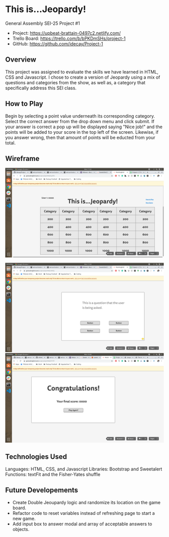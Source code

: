# This is...Jeopardy!

General Assembly SEI-25 Project #1

- Project: https://upbeat-brattain-0497c2.netlify.com/
- Trello Board: https://trello.com/b/bPKDmSHs/project-1
- GitHub: https://github.com/idecay/Project-1

## Overview

This project was assigned to evaluate the skills we have learned in HTML, CSS and Javascript. I chose to create a version of Jeopardy using a mix of questions and categories from the show, as well as, a category that specifically address this SEI class.

## How to Play

Begin by selecting a point value underneath its corresponding category. Select the correct answer from the drop down menu and click submit. If your answer is correct a pop up will be displayed saying "Nice job!" and the points will be added to your score in the top left of the screen. Likewise, if you answer wrong, then that amount of points will be educted from your total.

## Wireframe

!["A wireframe of This is...Jeopardy! gameboard"](https://github.com/idecay/Project-1/blob/master/Screenshot%20from%202019-12-02%2011-22-42.png?raw=true)

!["A wireframe of This is...Jeopardy! answer modal"](https://github.com/idecay/Project-1/blob/master/Screenshot%20from%202019-12-02%2011-24-06.png?raw=true)
!["A wireframe of This is...Jeopardy! endgame modal"](https://github.com/idecay/Project-1/blob/master/Screenshot%20from%202019-12-02%2012-20-03.png?raw=true)

## Technologies Used

Languages: HTML, CSS, and Javascript
Libraries: Bootstrap and Sweetalert
Functions: textFit and the Fisher-Yates shuffle

## Future Developements

- Create Double Jeoupardy logic and randomize its location on the game board.
- Refactor code to reset variables instead of refreshing page to start a new game.
- Add input box to answer modal and array of acceptable answers to objects.
